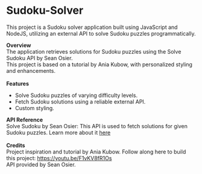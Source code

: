# Sudoku-Solver
This project is a Sudoku solver application built using JavaScript and NodeJS, utilizing an external API to solve Sudoku puzzles programmatically.

<b>Overview</b>
<br>
The application retrieves solutions for Sudoku puzzles using the Solve Sudoku API by Sean Osier. 
<br>
This project is based on a tutorial by Ania Kubow, with personalized styling and enhancements.
<br>
<br>
<b>Features</b>
<ul>
  <li>Solve Sudoku puzzles of varying difficulty levels.</li>
  <li>Fetch Sudoku solutions using a reliable external API.</li>
  <li>Custom styling.</li>
</ul>

<b>API Reference</b>
<br>
Solve Sudoku by Sean Osier: This API is used to fetch solutions for given Sudoku puzzles. Learn more about it <a href="https://rapidapi.com/sosier/api/solve-sudoku">here</a>
<br>
<br>
<b>Credits</b>
<br>
Project inspiration and tutorial by Ania Kubow. Follow along here to build this project: https://youtu.be/F1vKV8fR1Os
<br>
API provided by Sean Osier.
